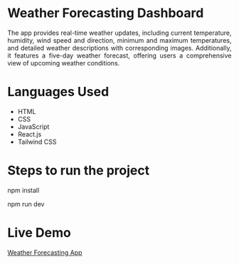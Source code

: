 # Weather Forecasting Dashboard

<div align="justify"> The app provides real-time weather updates, including current temperature, humidity, wind speed and direction, minimum and maximum temperatures, and detailed weather descriptions with corresponding images. Additionally, it features a five-day weather forecast, offering users a comprehensive view of upcoming weather conditions. <div>

# Languages Used

<ul>
  <li>HTML</li>
  <li>CSS</li>
  <li>JavaScript</li>
  <li>React.js</li>
  <li>Tailwind CSS</li>
</ul>

# Steps to run the project

npm install

npm run dev

# Live Demo

[Weather Forecasting App](https://suhail-ahmad-weather-forecasting.netlify.app)


